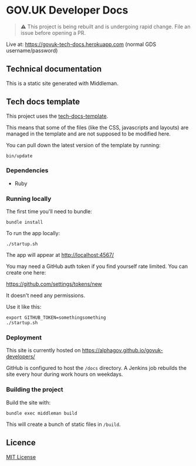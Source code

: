 # GOV.UK Developer Docs

> ⚠️ This project is being rebuilt and is undergoing rapid change. File an issue before opening a PR.


Live at: https://govuk-tech-docs.herokuapp.com (normal GDS username/password)

## Technical documentation

This is a static site generated with Middleman.

## Tech docs template

This project uses the [tech-docs-template](https://github.com/alphagov/tech-docs-template).

This means that some of the files (like the CSS, javascripts and layouts) are
managed in the template and are not supposed to be modified here.

You can pull down the latest version of the template by running:

```
bin/update
```

### Dependencies

- Ruby

### Running locally

The first time you'll need to bundle:

```
bundle install
```

To run the app locally:

```
./startup.sh
```

The app will appear at [http://localhost:4567/](http://localhost:4567/)

You may need a GitHub auth token if you find yourself rate limited. You can create one here:

https://github.com/settings/tokens/new

It doesn't need any permissions.

Use it like this:

```
export GITHUB_TOKEN=somethingsomething
./startup.sh
```

### Deployment

This site is currently hosted on https://alphagov.github.io/govuk-developers/

GitHub is configured to host the `/docs` directory. A Jenkins job rebuilds the
site every hour during work hours on weekdays.

### Building the project

Build the site with:

```
bundle exec middleman build
```

This will create a bunch of static files in `/build`.

## Licence

[MIT License](LICENCE.md)
